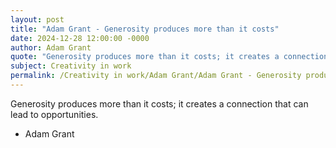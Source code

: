 ```yaml
---
layout: post
title: "Adam Grant - Generosity produces more than it costs"
date: 2024-12-28 12:00:00 -0000
author: Adam Grant
quote: "Generosity produces more than it costs; it creates a connection that can lead to opportunities."
subject: Creativity in work
permalink: /Creativity in work/Adam Grant/Adam Grant - Generosity produces more than it costs
---
```


Generosity produces more than it costs; it creates a connection that can lead to opportunities.

- Adam Grant
